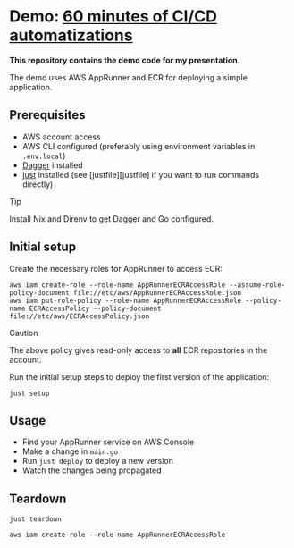 # Demo: [60 minutes of CI/CD automatizations](https://devertix.com/aws-lounge-hungary-ci-cd/)

**This repository contains the demo code for my presentation.**

The demo uses AWS AppRunner and ECR for deploying a simple application.

## Prerequisites

- AWS account access
- AWS CLI configured (preferably using environment variables in `.env.local`)
- [Dagger](https://docs.dagger.io/quickstart/cli) installed
- [just](https://just.systems/man/en/packages.html) installed (see [justfile][justfile] if you want to run commands directly)

> [!TIP]
> Install Nix and Direnv to get Dagger and Go configured.

## Initial setup

Create the necessary roles for AppRunner to access ECR:

```shell
aws iam create-role --role-name AppRunnerECRAccessRole --assume-role-policy-document file://etc/aws/AppRunnerECRAccessRole.json
aws iam put-role-policy --role-name AppRunnerECRAccessRole --policy-name ECRAccessPolicy --policy-document file://etc/aws/ECRAccessPolicy.json
```

> [!CAUTION]
> The above policy gives read-only access to **all** ECR repositories in the account.

Run the initial setup steps to deploy the first version of the application:

```shell
just setup
```

## Usage

- Find your AppRunner service on AWS Console
- Make a change in `main.go`
- Run `just deploy` to deploy a new version
- Watch the changes being propagated

## Teardown

```shell
just teardown
```

```shell
aws iam create-role --role-name AppRunnerECRAccessRole
```
